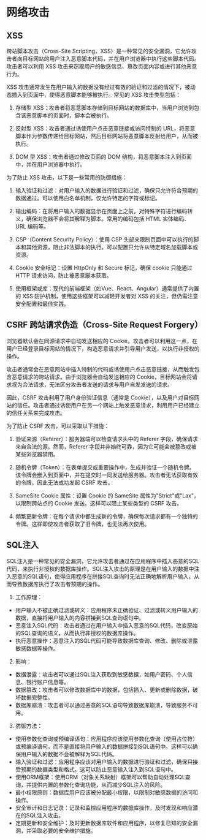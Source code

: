 # 网络攻击


## XSS

跨站脚本攻击（Cross-Site Scripting，XSS）是一种常见的安全漏洞，它允许攻击者向目标网站的用户注入恶意脚本代码，并在用户浏览器中执行这些脚本代码。攻击者可以利用 XSS 攻击来窃取用户的敏感信息、篡改页面内容或进行其他恶意行为。

XSS 攻击通常发生在用户输入的数据没有经过有效的验证和过滤的情况下，被动态插入到页面中，使得恶意脚本能够被执行。常见的 XSS 攻击类型包括：


1. 存储型 XSS：攻击者将恶意脚本存储到目标网站的数据库中，当用户浏览到包含该恶意脚本的页面时，脚本会被执行。

2. 反射型 XSS：攻击者通过诱使用户点击恶意链接或访问特制的 URL，将恶意脚本作为参数传递给目标网站，然后目标网站将恶意脚本反射给用户，从而被执行。

3. DOM 型 XSS：攻击者通过修改页面的 DOM 结构，将恶意脚本注入到页面中，并在用户浏览器中执行。

为了防止 XSS 攻击，以下是一些常用的防御措施：

1. 输入验证和过滤：对用户输入的数据进行验证和过滤，确保只允许符合预期的数据通过。可以使用白名单机制，仅允许特定的字符或标记。

2. 输出编码：在将用户输入的数据显示在页面上之前，对特殊字符进行编码转义，确保浏览器不会将其解释为脚本。常用的编码包括 HTML 实体编码、URL 编码等。

3. CSP（Content Security Policy）：使用 CSP 头部来限制页面中可以执行的脚本和其他资源，阻止非法脚本的执行。可以配置只允许从特定域名加载脚本或资源。

4. Cookie 安全标记：设置 HttpOnly 和 Secure 标记，确保 cookie 只能通过 HTTP 请求访问，防止被恶意脚本获取。

5. 使用框架或库：现代的前端框架（如Vue、React、Angular）通常提供了内置的 XSS 防护机制，使用这些框架可以减轻开发者对 XSS 的关注，但仍需注意安全配置和最佳实践。


## CSRF 跨站请求伪造（Cross-Site Request Forgery）

浏览器默认会在同源请求中自动发送相应的 Cookie。攻击者可以利用这一点，在用户已经登录目标网站的情况下，构造恶意请求并引导用户发送，以执行非授权的操作。

攻击者通常会在恶意网站中插入特制的代码或诱使用户点击恶意链接，从而触发包含恶意请求的跨站请求。由于浏览器会自动发送相应的 Cookie，目标网站会将请求视为合法请求，无法区分攻击者发送的请求与用户自发发送的请求。

因此，CSRF 攻击利用了用户身份验证信息（通常是 Cookie），以及用户对目标网站的信任。攻击者通过诱使用户在另一个网站上触发恶意请求，利用用户已经建立的信任关系来完成攻击。

为了防止 CSRF 攻击，可以采取以下措施：

1. 验证来源（Referer）：服务器端可以检查请求头中的 Referer 字段，确保请求来自合法的源。然而，Referer 字段并非始终可靠，因为它可能会被篡改或被某些浏览器禁用。

2. 随机令牌（Token）：在表单提交或重要操作中，生成并验证一个随机令牌。该令牌会嵌入到页面中，并在提交时一同发送给服务器。攻击者无法获取有效的令牌，因此无法成功发起 CSRF 攻击。

3. SameSite Cookie 属性：设置 Cookie 的 SameSite 属性为"Strict"或"Lax"，以限制跨站点的 Cookie 发送。这样可以阻止某些类型的 CSRF 攻击。

4. 频繁更新令牌：在每个请求中都生成新的令牌，确保每次请求都有一个独特的令牌。这样即使攻击者获取了旧令牌，也无法再次使用。



## SQL注入

SQL注入是一种常见的安全漏洞，它允许攻击者通过在应用程序中插入恶意的SQL代码，来执行非授权的数据库操作。SQL注入攻击的原理是在用户输入的数据中注入恶意的SQL语句，使得应用程序在拼接SQL查询时无法正确地解析用户输入，从而导致数据库执行了攻击者预期的操作。

1. 工作原理：

- 用户输入不被正确过滤或转义：应用程序未正确验证、过滤或转义用户输入的数据，直接将用户输入的内容拼接到SQL查询语句中。
- 恶意注入SQL代码：攻击者通过在用户输入中插入恶意的SQL代码，改变原始的SQL查询的语义，从而执行非授权的数据库操作。
- 执行恶意操作：恶意注入的SQL代码可能导致数据库查询、修改、删除或泄露敏感数据等操作。

2. 影响：

- 数据泄露：攻击者可以通过SQL注入获取到敏感数据，如用户密码、个人信息、银行账户信息等。
- 数据篡改：攻击者可以修改数据库中的数据，包括插入、更新或删除数据，破坏数据完整性。
- 数据库崩溃：攻击者可以通过恶意的SQL语句导致数据库崩溃，导致服务不可用。

3. 防御方法：

- 使用参数化查询或预编译语句：应用程序应该使用参数化查询（使用占位符）或预编译语句，而不是直接将用户输入的数据拼接到SQL语句中。这样可以确保用户输入的数据不会被解释为SQL代码。
- 输入验证和过滤：应用程序应该对用户输入的数据进行验证和过滤，确保只接受预期的数据类型和格式。这可以防止恶意输入注入到SQL语句中。
- 使用ORM框架：使用ORM（对象关系映射）框架可以帮助自动处理SQL查询，并提供内置的参数化查询功能，从而减少SQL注入的风险。
- 最小权限原则：数据库用户应该被分配最小权限，以限制对敏感数据的访问和操作。
- 安全审计和日志记录：记录和监控应用程序的数据库操作，及时发现和响应潜在的SQL注入攻击。
- 定期更新和安全维护：及时更新数据库软件和应用程序，以修复已知的安全漏洞，并采取必要的安全维护措施。


